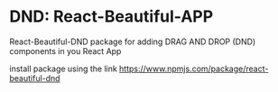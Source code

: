 # DND: React-Beautiful-APP

React-Beautiful-DND package for adding DRAG AND DROP (DND) components in you React App

install package using the link
https://www.npmjs.com/package/react-beautiful-dnd
